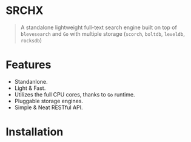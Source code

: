 SRCHX
======
> A standalone lightweight full-text search engine built on top of `blevesearch` and `Go` with multiple storage (`scorch`, `boltdb`, `leveldb`, `rocksdb`)

Features
==========
- Standanlone.
- Light & Fast.
- Utilizes the full CPU cores, thanks to `Go` runtime.
- Pluggable storage engines.
- Simple & Neat RESTful API.

Installation
=============

